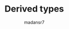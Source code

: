 ---
title: "Derived types"
description: "Derived types"
author: madansr7
ms.author: madansr7
ms.date: 02/19/2019
ms.topic: article
ms.service: multiple
---